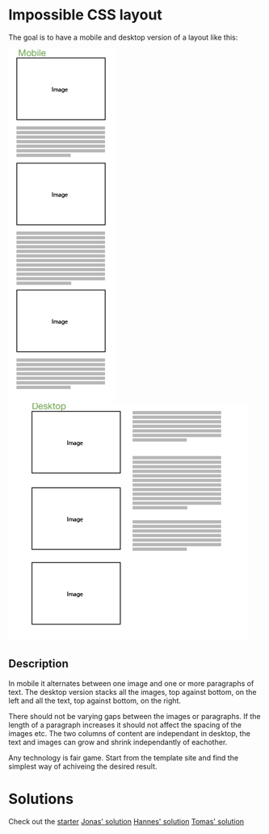 # Impossible CSS layout

The goal is to have a mobile and desktop version of a layout like this:

![Example of the layout](./mobile_example.png)
![Example of the layout](./desktop_example.png)

## Description

In mobile it alternates between one image and one or more paragraphs of text. The desktop version stacks all the images, top against bottom, on the left and all the text, top against bottom, on the right.

There should not be varying gaps between the images or paragraphs. If the length of a paragraph increases it should not affect the spacing of the images etc. The two columns of content are independant in desktop, the text and images can grow and shrink independantly of eachother.

Any technology is fair game. Start from the template site and find the simplest way of achiveing the desired result.

# Solutions

Check out the [starter](starter/)
[Jonas' solution](Jonas/)
[Hannes' solution](Hannes/)
[Tomas' solution](Tomas/)
